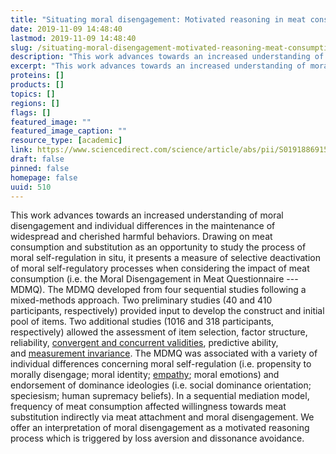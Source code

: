 ```yaml
---
title: "Situating moral disengagement: Motivated reasoning in meat consumption and substitution"
date: 2019-11-09 14:48:40
lastmod: 2019-11-09 14:48:40
slug: /situating-moral-disengagement-motivated-reasoning-meat-consumption-and-substitution
description: "This work advances towards an increased understanding of moral disengagement and individual differences in the maintenance of widespread and cherished harmful behaviors. Drawing on meat consumption and substitution as an opportunity to study the process of moral self-regulation in situ, it presents a measure of selective deactivation of moral self-regulatory processes when considering the impact of meat consumption (i.e. the Moral Disengagement in Meat Questionnaire — MDMQ). The MDMQ developed from four sequential studies following a mixed-methods approach."
excerpt: "This work advances towards an increased understanding of moral disengagement and individual differences in the maintenance of widespread and cherished harmful behaviors. Drawing on meat consumption and substitution as an opportunity to study the process of moral self-regulation in situ, it presents a measure of selective deactivation of moral self-regulatory processes when considering the impact of meat consumption (i.e. the Moral Disengagement in Meat Questionnaire — MDMQ). The MDMQ developed from four sequential studies following a mixed-methods approach."
proteins: []
products: []
topics: []
regions: []
flags: []
featured_image: ""
featured_image_caption: ""
resource_type: [academic]
link: https://www.sciencedirect.com/science/article/abs/pii/S0191886915300635?via%3Dihub=
draft: false
pinned: false
homepage: false
uuid: 510
---
```

This work advances towards an increased understanding of moral
disengagement and individual differences in the maintenance of
widespread and cherished harmful behaviors. Drawing on meat consumption
and substitution as an opportunity to study the process of moral
self-regulation in situ, it presents a measure of selective deactivation
of moral self-regulatory processes when considering the impact of meat
consumption (i.e. the Moral Disengagement in Meat Questionnaire ---
MDMQ). The MDMQ developed from four sequential studies following a
mixed-methods approach. Two preliminary studies (40 and 410
participants, respectively) provided input to develop the construct and
initial pool of items. Two additional studies (1016 and 318
participants, respectively) allowed the assessment of item selection,
factor structure, reliability, [convergent and concurrent
validities](https://www.sciencedirect.com/topics/psychology/convergent-validity "Learn more about Convergent Validity from ScienceDirect's AI-generated Topic Pages"),
predictive ability, and [measurement
invariance](https://www.sciencedirect.com/topics/psychology/measurement-invariance "Learn more about Measurement Invariance from ScienceDirect's AI-generated Topic Pages").
The MDMQ was associated with a variety of individual differences
concerning moral self-regulation (i.e. propensity to morally disengage;
moral
identity; [empathy](https://www.sciencedirect.com/topics/psychology/empathy "Learn more about Empathy from ScienceDirect's AI-generated Topic Pages");
moral emotions) and endorsement of dominance ideologies (i.e. social
dominance orientation; speciesism; human supremacy beliefs). In a
sequential mediation model, frequency of meat consumption affected
willingness towards meat substitution indirectly via meat attachment and
moral disengagement. We offer an interpretation of moral disengagement
as a motivated reasoning process which is triggered by loss aversion and
dissonance avoidance.
